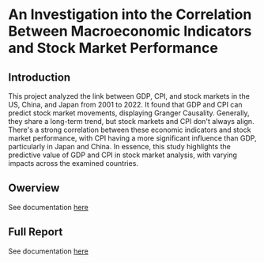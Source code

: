 # An Investigation into the Correlation Between Macroeconomic Indicators and Stock Market Performance

## Introduction

This project analyzed the link between GDP, CPI, and stock markets in the US, China, and Japan from 2001 to 2022. It found that GDP and CPI can predict stock market movements, displaying Granger Causality. Generally, they share a long-term trend, but stock markets and CPI don't always align. There's a strong correlation between these economic indicators and stock market performance, with CPI having a more significant influence than GDP, particularly in Japan and China. In essence, this study highlights the predictive value of GDP and CPI in stock market analysis, with varying impacts across the examined countries.

## Owerview
See documentation [here](./Exploring-the-relationship-between-macroeconomic-indicators-and-the-stock-market.pdf)

## Full Report
See documentation [here](./Report.pdf)


